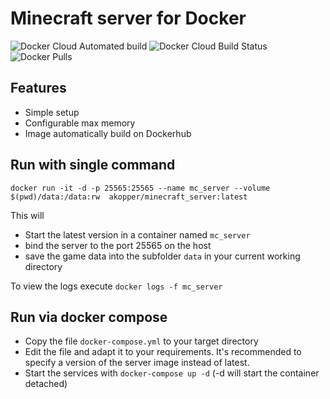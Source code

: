 # Minecraft server for Docker

![Docker Cloud Automated build](https://img.shields.io/docker/cloud/automated/akopper/minecraft_server)
![Docker Cloud Build Status](https://img.shields.io/docker/cloud/build/akopper/minecraft_server)
![Docker Pulls](https://img.shields.io/docker/pulls/akopper/minecraft_server)

## Features
* Simple setup
* Configurable max memory
* Image automatically build on Dockerhub

## Run with single command
`docker run -it -d -p 25565:25565 --name mc_server --volume $(pwd)/data:/data:rw  akopper/minecraft_server:latest`

This will 
* Start the latest version in a container named `mc_server`
* bind the server to the port 25565 on the host
* save the game data into the subfolder `data` in your current working directory

To view the logs execute `docker logs -f mc_server`

## Run via docker compose

* Copy the file `docker-compose.yml` to your target directory 
* Edit the file and adapt it to your requirements. It's recommended to specify a version of the server image instead of latest.
* Start the services with `docker-compose up -d` (-d will start the container detached)
